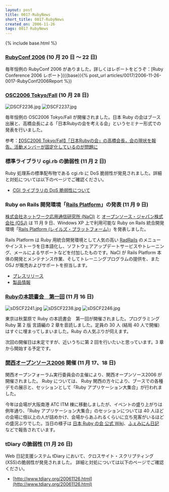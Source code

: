 ```yaml
---
layout: post
title: 0017-RubyNews
short_title: 0017-RubyNews
created_on: 2006-11-26
tags: 0017 RubyNews
---
```

{% include base.html %}


### [RubyConf 2006](http://www.rubyconf.com/) (10 月 20 日 〜 22 日)

毎年恒例の RubyConf 2006 がありました。詳しくはレポートをどうぞ：[Ruby Conference 2006 レポート]({{base}}{% post_url articles/0017/2006-11-26-0017-RubyConf2006Report %})

### [OSC2006 Tokyo/Fall](http://www.ospn.jp/osc2006-fall/) (10 月 28 日)

![DSCF2236.jpg]({{base}}{{site.baseurl}}/images/0017-RubyNews/DSCF2236.jpg)
![DSCF2237.jpg]({{base}}{{site.baseurl}}/images/0017-RubyNews/DSCF2237.jpg)

毎年恒例の OSC2006 Tokyo/Fall が開催されました。日本 Ruby の会はブース出展と、高橋会長による「日本Rubyの会を考える会」というセミナー形式での発表を行いました。

参考：[【OSC2006 Tokyo/Fall】「日本Rubyの会」の高橋会長，会の現状を報告。活動メンバーが固定化しているのが問題に](http://itpro.nikkeibp.co.jp/article/NEWS/20061028/252056/)

### 標準ライブラリ cgi.rb の脆弱性 (11 月 2 日)

Ruby 処理系の標準配布物である cgi.rb に DoS 脆弱性が発見されました。詳細と対処については以下のページでご確認ください。

* [CGI ライブラリの DoS 脆弱性について](http://www.ruby-lang.org/ja/news/2006/11/02/CVE-2006-5467/)


### Ruby on Rails 開発環境「[Rails Platform](http://www.railsplatform.jp/)」の発表 (11 月 9 日)

[株式会社ネットワーク応用通信研究所 (NaCl)](http://www.netlab.jp/) と [オープンソース・ジャパン株式会社 (OSJ)](http://www.opensource.co.jp/) は 11 月 9 日、Windows XP 上で利用可能な Ruby on Rails 統合開発環境「[Rails Platform (レイルズ・プラットフォーム)](http://www.railsplatform.jp/)」を発表しました。

Rails Platform は Ruby 用統合開発環境として人気の高い [RadRails](http://www.radrails.org/) のメニューやインストーラを日本語化し、ソフトウェアアップデートサービスやトレーニング、メールによるサポートなどを付加したものです。NaCl が Rails Platform 本体の開発とメンテナンス作業、そしてトレーニングプログラムの提供を、また OSJ が販売およびサポートを担当します。

* [プレスリリース](http://www.railsplatform.jp/news/2006/11/09/20061109/)
* [製品情報](http://www.railsplatform.jp/products/)


### [Rubyの本読書会　第一回](http://wiki.fdiary.net/RubyBookReading/?0001) (11 月 16 日)

![sDSCF2241.jpg]({{base}}{{site.baseurl}}/images/0017-RubyNews/sDSCF2241.jpg)
![sDSCF2238.jpg]({{base}}{{site.baseurl}}/images/0017-RubyNews/sDSCF2238.jpg)
![sDSCF2246.jpg]({{base}}{{site.baseurl}}/images/0017-RubyNews/sDSCF2246.jpg)

東京は秋葉原で Ruby の本読書会　第一回が開催されました。プログラミング Ruby 第 2 版 言語編の 2 章を音読しました。定員の 30 人 (結局 40 人で開催) はすぐに埋まってしまいました。Ruby の人気ぶりが伺えます。

次回の開催日は未定ですが、近いうちに第 2 回を行いたいと思っています。3 章から開始する予定です。

### [関西オープンソース2006](http://k-of.jp/2006/kof.html)  開催 (11 月 17、18 日)

関西オープンフォーラム実行委員会の主催により、関西オープンソース2006 が開催されました。 Ruby については、 Ruby 関西の方々により、ブースでの各種デモの展示と、セッションとして「Ruby アプリケーション大集合」が行われました。

今年は会場が大阪南港 ATC ITM 棟に移動しましたが、イベントの盛り上がりは例年通り、「Ruby アプリケーション大集合」のセッションについては 40 人ほどの会場に倍以上の人が詰めかけ、会場からあふれるくらいに立ち見客がいるほどの盛況ぶりでした。当日の様子は [日本 Ruby の会 公式 Wiki](http://jp.rubyist.net/?KansaiOpensource2006)、[ふぇみにん日記](http://kazuhiko.tdiary.net/20061118.html) などで報告されています。

### tDiary の脆弱性 (11 月 26 日)

Web 日記支援システム tDiary において、クロスサイト・スクリプティング(XSS)の脆弱性が発見されました。
詳細と対処については以下のページでご確認ください。

* [http://www.tdiary.org/20061126.html](http://www.tdiary.org/20061126.html)



